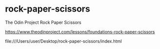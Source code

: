 # rock-paper-scissors

The Odin Project Rock Paper Scissors

https://www.theodinproject.com/lessons/foundations-rock-paper-scissors

file:///Users/user/Desktop/rock-paper-scissors/index.html
